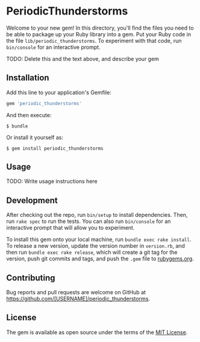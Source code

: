# PeriodicThunderstorms

Welcome to your new gem! In this directory, you'll find the files you need to be able to package up your Ruby library into a gem. Put your Ruby code in the file `lib/periodic_thunderstorms`. To experiment with that code, run `bin/console` for an interactive prompt.

TODO: Delete this and the text above, and describe your gem

## Installation

Add this line to your application's Gemfile:

```ruby
gem 'periodic_thunderstorms'
```

And then execute:

    $ bundle

Or install it yourself as:

    $ gem install periodic_thunderstorms

## Usage

TODO: Write usage instructions here

## Development

After checking out the repo, run `bin/setup` to install dependencies. Then, run `rake spec` to run the tests. You can also run `bin/console` for an interactive prompt that will allow you to experiment.

To install this gem onto your local machine, run `bundle exec rake install`. To release a new version, update the version number in `version.rb`, and then run `bundle exec rake release`, which will create a git tag for the version, push git commits and tags, and push the `.gem` file to [rubygems.org](https://rubygems.org).

## Contributing

Bug reports and pull requests are welcome on GitHub at https://github.com/[USERNAME]/periodic_thunderstorms.


## License

The gem is available as open source under the terms of the [MIT License](http://opensource.org/licenses/MIT).


